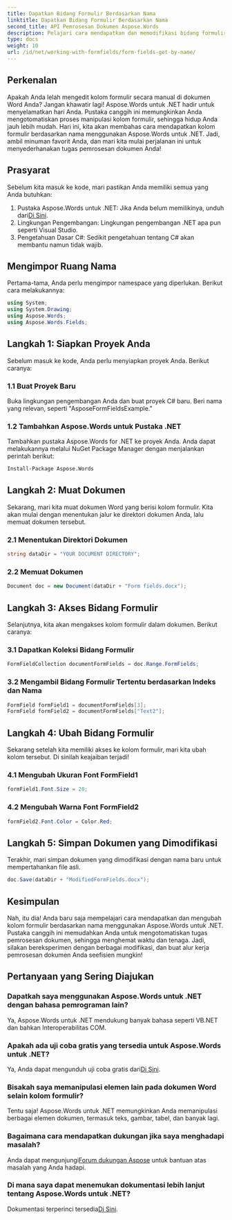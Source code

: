 ```yaml
---
title: Dapatkan Bidang Formulir Berdasarkan Nama
linktitle: Dapatkan Bidang Formulir Berdasarkan Nama
second_title: API Pemrosesan Dokumen Aspose.Words
description: Pelajari cara mendapatkan dan memodifikasi bidang formulir berdasarkan nama dalam dokumen Word menggunakan Aspose.Words untuk .NET dengan panduan langkah demi langkah terperinci ini.
type: docs
weight: 10
url: /id/net/working-with-formfields/form-fields-get-by-name/
---
```

## Perkenalan

Apakah Anda lelah mengedit kolom formulir secara manual di dokumen Word Anda? Jangan khawatir lagi! Aspose.Words untuk .NET hadir untuk menyelamatkan hari Anda. Pustaka canggih ini memungkinkan Anda mengotomatiskan proses manipulasi kolom formulir, sehingga hidup Anda jauh lebih mudah. Hari ini, kita akan membahas cara mendapatkan kolom formulir berdasarkan nama menggunakan Aspose.Words untuk .NET. Jadi, ambil minuman favorit Anda, dan mari kita mulai perjalanan ini untuk menyederhanakan tugas pemrosesan dokumen Anda!

## Prasyarat

Sebelum kita masuk ke kode, mari pastikan Anda memiliki semua yang Anda butuhkan:

1.  Pustaka Aspose.Words untuk .NET: Jika Anda belum memilikinya, unduh dari[Di Sini](https://releases.aspose.com/words/net/).
2. Lingkungan Pengembangan: Lingkungan pengembangan .NET apa pun seperti Visual Studio.
3. Pengetahuan Dasar C#: Sedikit pengetahuan tentang C# akan membantu namun tidak wajib.

## Mengimpor Ruang Nama

Pertama-tama, Anda perlu mengimpor namespace yang diperlukan. Berikut cara melakukannya:

```csharp
using System;
using System.Drawing;
using Aspose.Words;
using Aspose.Words.Fields;
```

## Langkah 1: Siapkan Proyek Anda

Sebelum masuk ke kode, Anda perlu menyiapkan proyek Anda. Berikut caranya:

### 1.1 Buat Proyek Baru

Buka lingkungan pengembangan Anda dan buat proyek C# baru. Beri nama yang relevan, seperti "AsposeFormFieldsExample."

### 1.2 Tambahkan Aspose.Words untuk Pustaka .NET

Tambahkan pustaka Aspose.Words for .NET ke proyek Anda. Anda dapat melakukannya melalui NuGet Package Manager dengan menjalankan perintah berikut:

```bash
Install-Package Aspose.Words
```

## Langkah 2: Muat Dokumen

Sekarang, mari kita muat dokumen Word yang berisi kolom formulir. Kita akan mulai dengan menentukan jalur ke direktori dokumen Anda, lalu memuat dokumen tersebut.

### 2.1 Menentukan Direktori Dokumen

```csharp
string dataDir = "YOUR DOCUMENT DIRECTORY";
```

### 2.2 Memuat Dokumen

```csharp
Document doc = new Document(dataDir + "Form fields.docx");
```

## Langkah 3: Akses Bidang Formulir

Selanjutnya, kita akan mengakses kolom formulir dalam dokumen. Berikut caranya:

### 3.1 Dapatkan Koleksi Bidang Formulir

```csharp
FormFieldCollection documentFormFields = doc.Range.FormFields;
```

### 3.2 Mengambil Bidang Formulir Tertentu berdasarkan Indeks dan Nama

```csharp
FormField formField1 = documentFormFields[3];
FormField formField2 = documentFormFields["Text2"];
```

## Langkah 4: Ubah Bidang Formulir

Sekarang setelah kita memiliki akses ke kolom formulir, mari kita ubah kolom tersebut. Di sinilah keajaiban terjadi!

### 4.1 Mengubah Ukuran Font FormField1

```csharp
formField1.Font.Size = 20;
```

### 4.2 Mengubah Warna Font FormField2

```csharp
formField2.Font.Color = Color.Red;
```

## Langkah 5: Simpan Dokumen yang Dimodifikasi

Terakhir, mari simpan dokumen yang dimodifikasi dengan nama baru untuk mempertahankan file asli.

```csharp
doc.Save(dataDir + "ModifiedFormFields.docx");
```

## Kesimpulan

Nah, itu dia! Anda baru saja mempelajari cara mendapatkan dan mengubah kolom formulir berdasarkan nama menggunakan Aspose.Words untuk .NET. Pustaka canggih ini memudahkan Anda untuk mengotomatiskan tugas pemrosesan dokumen, sehingga menghemat waktu dan tenaga. Jadi, silakan bereksperimen dengan berbagai modifikasi, dan buat alur kerja pemrosesan dokumen Anda seefisien mungkin!

## Pertanyaan yang Sering Diajukan

### Dapatkah saya menggunakan Aspose.Words untuk .NET dengan bahasa pemrograman lain?

Ya, Aspose.Words untuk .NET mendukung banyak bahasa seperti VB.NET dan bahkan Interoperabilitas COM.

### Apakah ada uji coba gratis yang tersedia untuk Aspose.Words untuk .NET?

 Ya, Anda dapat mengunduh uji coba gratis dari[Di Sini](https://releases.aspose.com/).

### Bisakah saya memanipulasi elemen lain pada dokumen Word selain kolom formulir?

Tentu saja! Aspose.Words untuk .NET memungkinkan Anda memanipulasi berbagai elemen dokumen, termasuk teks, gambar, tabel, dan banyak lagi.

### Bagaimana cara mendapatkan dukungan jika saya menghadapi masalah?

 Anda dapat mengunjungi[Forum dukungan Aspose](https://forum.aspose.com/c/words/8) untuk bantuan atas masalah yang Anda hadapi.

### Di mana saya dapat menemukan dokumentasi lebih lanjut tentang Aspose.Words untuk .NET?

Dokumentasi terperinci tersedia[Di Sini](https://reference.aspose.com/words/net/).